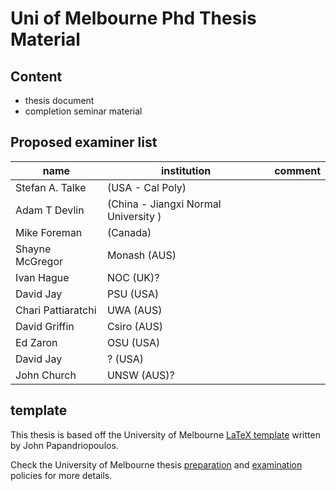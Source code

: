 # Uni of Melbourne Phd Thesis Material

## Content
* thesis document
* completion seminar material


## Proposed examiner list
name               | institution        | comment
-------------------|--------------------|-------
Stefan A. Talke    | (USA - Cal Poly)     | 
Adam T Devlin      | (China - Jiangxi Normal University )   |
Mike Foreman       | (Canada)          |
Shayne McGregor    | Monash (AUS) |
Ivan Hague         | NOC (UK)?          | 
David Jay          | PSU (USA) |
Chari Pattiaratchi | UWA (AUS)          | 
David Griffin      | Csiro (AUS)          | 
Ed Zaron           | OSU (USA)          | 
David Jay          | ? (USA)          |  
John Church       | UNSW (AUS)?          | 



## template
This thesis is based off the University of Melbourne 
[LaTeX template](http://jpap.org/projects.html) written by John Papandriopoulos.

Check the University of Melbourne thesis [preparation](https://policy.unimelb.edu.au/MPF1263)
and [examination](https://policy.unimelb.edu.au/MPF1207#section-3.4) policies for more details.
